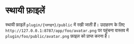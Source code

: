 # स्थायी फ़ाइलें
स्थायी फ़ाइलें `plugin/{प्लगइन}/public` में रखी जाती हैं।
उदाहरण के लिए `http://127.0.0.1:8787/app/foo/avatar.png` पर पहुंचना वास्तव में `plugin/foo/public/avatar.png` फ़ाइल को प्राप्त करना है।
